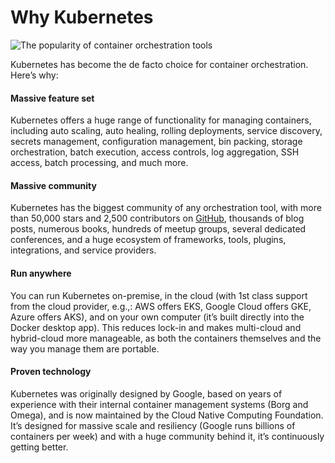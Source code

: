 # Why Kubernetes

![The popularity of container orchestration tools](/img/guides/build-it-yourself/kubernetes-cluster/docker-orchestration-google-trends.png)

Kubernetes has become the de facto choice for container orchestration. Here’s why:

<div className="dlist">

#### Massive feature set

Kubernetes offers a huge range of functionality for managing containers, including auto scaling, auto healing,
rolling deployments, service discovery, secrets management, configuration management, bin packing, storage
orchestration, batch execution, access controls, log aggregation, SSH access, batch processing, and much more.

#### Massive community

Kubernetes has the biggest community of any orchestration tool, with more than 50,000 stars and 2,500 contributors on
[GitHub](https://github.com/kubernetes/kubernetes), thousands of blog posts, numerous books, hundreds of meetup groups,
several dedicated conferences, and a huge ecosystem of frameworks, tools, plugins, integrations, and service
providers.

#### Run anywhere

You can run Kubernetes on-premise, in the cloud (with 1st class support from the cloud provider, e.g.,: AWS offers
EKS, Google Cloud offers GKE, Azure offers AKS), and on your own computer (it’s built directly into the Docker
desktop app). This reduces lock-in and makes multi-cloud and hybrid-cloud more manageable, as both the containers
themselves and the way you manage them are portable.

#### Proven technology

Kubernetes was originally designed by Google, based on years of experience with their internal container management
systems (Borg and Omega), and is now maintained by the Cloud Native Computing Foundation. It’s designed for massive
scale and resiliency (Google runs billions of containers per week) and with a huge community behind it, it’s
continuously getting better.


</div>
